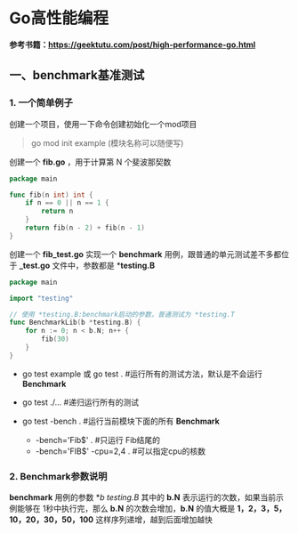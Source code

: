 # Go高性能编程

**参考书籍：https://geektutu.com/post/high-performance-go.html**  

## 一、benchmark基准测试

### 1. 一个简单例子

创建一个项目，使用一下命令创建初始化一个mod项目

> go mod init example (模块名称可以随便写)

创建一个 **fib.go** ，用于计算第 N 个斐波那契数

```go
package main

func fib(n int) int {
	if n == 0 || n == 1 {
		return n
	}
	return fib(n - 2) + fib(n - 1)
}
```

创建一个 **fib_test.go** 实现一个 **benchmark** 用例，跟普通的单元测试差不多都位于 **_test.go** 文件中，参数都是 ***testing.B**

```go
package main

import "testing"

// 使用 *testing.B:benchmark启动的参数，普通测试为 *testing.T
func BenchmarkLib(b *testing.B) {
	for n := 0; n < b.N; n++ {
		fib(30)
	}
}
```

- go test example 或 go test .  #运行所有的测试方法，默认是不会运行 **Benchmark**
-  go test ./...  #递归运行所有的测试

- go test -bench .  #运行当前模块下面的所有 **Benchmark**
  - -bench='Fib$' .   #只运行 Fib结尾的
  - -bench='FIB$' -cpu=2,4 .   #可以指定cpu的核数



### 2. Benchmark参数说明

**benchmark** 用例的参数 **b *testing.B** 其中的 **b.N** 表示运行的次数，如果当前示例能够在 1秒中执行完，那么 **b.N** 的次数会增加，**b.N** 的值大概是 **1，2，3，5，10，20，30，50，100** 这样序列递增，越到后面增加越快